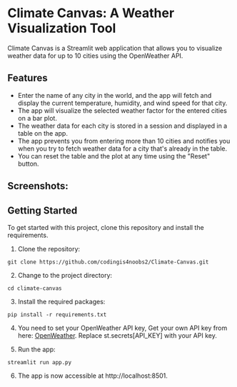 # Climate Canvas: A Weather Visualization Tool

Climate Canvas is a Streamlit web application that allows you to visualize weather data for up to 10 cities using the OpenWeather API. 

## Features

- Enter the name of any city in the world, and the app will fetch and display the current temperature, humidity, and wind speed for that city.
- The app will visualize the selected weather factor for the entered cities on a bar plot.
- The weather data for each city is stored in a session and displayed in a table on the app.
- The app prevents you from entering more than 10 cities and notifies you when you try to fetch weather data for a city that's already in the table.
- You can reset the table and the plot at any time using the "Reset" button.

## Screenshots:


## Getting Started

To get started with this project, clone this repository and install the requirements.

1. Clone the repository:
```
git clone https://github.com/codingis4noobs2/Climate-Canvas.git
```

2. Change to the project directory:
```
cd climate-canvas
```

3. Install the required packages:
```
pip install -r requirements.txt
```

4. You need to set your OpenWeather API key, Get your own API key from here: [OpenWeather](https://home.openweathermap.org/api_keys). Replace st.secrets[API_KEY] with your API key.

5. Run the app:
```
streamlit run app.py
```

6. The app is now accessible at http://localhost:8501.
